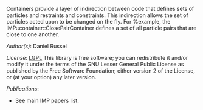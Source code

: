 Containers provide a layer of indirection between code that defines sets of particles and restraints and constraints. This indirection allows the set of particles acted upon to be changed on the fly. For %example, the IMP::container::ClosePairContainer defines a set of all particle pairs that are close to one another.

_Author(s)_: Daniel Russel

_License_: [LGPL](http://www.gnu.org/licenses/old-licenses/lgpl-2.1.html)
This library is free software; you can redistribute it and/or
modify it under the terms of the GNU Lesser General Public
License as published by the Free Software Foundation; either
version 2 of the License, or (at your option) any later version.

_Publications_:
 - See main IMP papers list.
